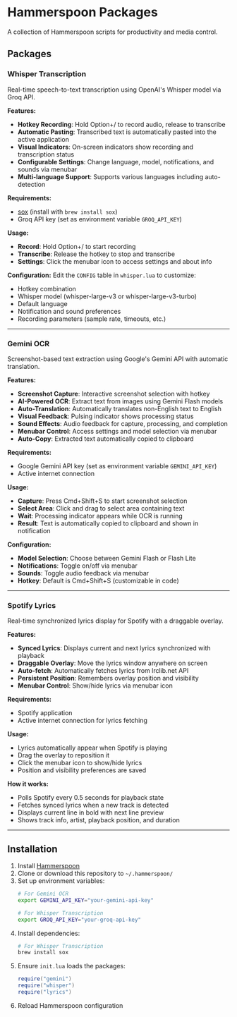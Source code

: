 # Hammerspoon Packages

A collection of Hammerspoon scripts for productivity and media control.

## Packages

### Whisper Transcription

Real-time speech-to-text transcription using OpenAI's Whisper model via Groq API.

**Features:**
- **Hotkey Recording**: Hold Option+/ to record audio, release to transcribe
- **Automatic Pasting**: Transcribed text is automatically pasted into the active application
- **Visual Indicators**: On-screen indicators show recording and transcription status
- **Configurable Settings**: Change language, model, notifications, and sounds via menubar
- **Multi-language Support**: Supports various languages including auto-detection

**Requirements:**
- [sox](https://sox.sourceforge.net/) (install with `brew install sox`)
- Groq API key (set as environment variable `GROQ_API_KEY`)

**Usage:**
- **Record**: Hold Option+/ to start recording
- **Transcribe**: Release the hotkey to stop and transcribe
- **Settings**: Click the menubar icon to access settings and about info

**Configuration:**
Edit the `CONFIG` table in `whisper.lua` to customize:
- Hotkey combination
- Whisper model (whisper-large-v3 or whisper-large-v3-turbo)
- Default language
- Notification and sound preferences
- Recording parameters (sample rate, timeouts, etc.)

---

### Gemini OCR

Screenshot-based text extraction using Google's Gemini API with automatic translation.

**Features:**
- **Screenshot Capture**: Interactive screenshot selection with hotkey
- **AI-Powered OCR**: Extract text from images using Gemini Flash models
- **Auto-Translation**: Automatically translates non-English text to English
- **Visual Feedback**: Pulsing indicator shows processing status
- **Sound Effects**: Audio feedback for capture, processing, and completion
- **Menubar Control**: Access settings and model selection via menubar
- **Auto-Copy**: Extracted text automatically copied to clipboard

**Requirements:**
- Google Gemini API key (set as environment variable `GEMINI_API_KEY`)
- Active internet connection

**Usage:**
- **Capture**: Press Cmd+Shift+S to start screenshot selection
- **Select Area**: Click and drag to select area containing text
- **Wait**: Processing indicator appears while OCR is running
- **Result**: Text is automatically copied to clipboard and shown in notification

**Configuration:**
- **Model Selection**: Choose between Gemini Flash or Flash Lite
- **Notifications**: Toggle on/off via menubar
- **Sounds**: Toggle audio feedback via menubar
- **Hotkey**: Default is Cmd+Shift+S (customizable in code)

---

### Spotify Lyrics

Real-time synchronized lyrics display for Spotify with a draggable overlay.

**Features:**
- **Synced Lyrics**: Displays current and next lyrics synchronized with playback
- **Draggable Overlay**: Move the lyrics window anywhere on screen
- **Auto-fetch**: Automatically fetches lyrics from lrclib.net API
- **Persistent Position**: Remembers overlay position and visibility
- **Menubar Control**: Show/hide lyrics via menubar icon

**Requirements:**
- Spotify application
- Active internet connection for lyrics fetching

**Usage:**
- Lyrics automatically appear when Spotify is playing
- Drag the overlay to reposition it
- Click the menubar icon to show/hide lyrics
- Position and visibility preferences are saved

**How it works:**
- Polls Spotify every 0.5 seconds for playback state
- Fetches synced lyrics when a new track is detected
- Displays current line in bold with next line preview
- Shows track info, artist, playback position, and duration

---

## Installation

1. Install [Hammerspoon](https://www.hammerspoon.org/)
2. Clone or download this repository to `~/.hammerspoon/`
3. Set up environment variables:
   ```bash
   # For Gemini OCR
   export GEMINI_API_KEY="your-gemini-api-key"
   
   # For Whisper Transcription
   export GROQ_API_KEY="your-groq-api-key"
   ```
4. Install dependencies:
   ```bash
   # For Whisper Transcription
   brew install sox
   ```
5. Ensure `init.lua` loads the packages:
   ```lua
   require("gemini")
   require("whisper")
   require("lyrics")
   ```
6. Reload Hammerspoon configuration